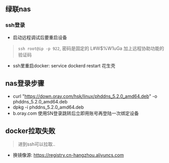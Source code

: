 ## 绿联nas

### ssh登录
- 启动远程调试后要重启设备
> `ssh root@ip -p 922`, 密码是固定的 L#W$%W1uGa 加上远程协助功能的验证码
- ssh里重启docker: service dockerd restart
花生壳

## nas登录步骤
- curl "https://down.oray.com/hsk/linux/phddns_5.2.0_amd64.deb" -o phddns_5.2.0_amd64.deb
- dpkg -i phddns_5.2.0_amd64.deb
- b.oray.com 使用SN登录跳转后立即用账号再登陆一次绑定设备

## docker拉取失败
> 进到ssh可以拉取..
- 换镜像源: https://registry.cn-hangzhou.aliyuncs.com